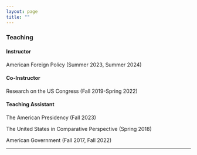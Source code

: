 ```yaml
---
layout: page
title: ""
---
```


### Teaching

#### Instructor

American Foreign Policy (Summer 2023, Summer 2024)

#### Co-Instructor

Research on the US Congress (Fall 2019-Spring 2022)

#### Teaching Assistant
The American Presidency (Fall 2023)

The United States in Comparative Perspective (Spring 2018)

American Government (Fall 2017, Fall 2022)

---
